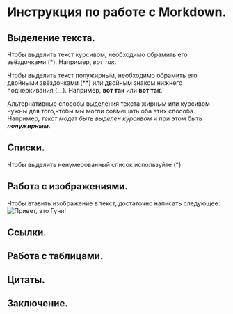 # Инструкция по работе с Morkdown.

## Выделение текста.
Чтобы выделить текст курсивом, необходимо обрамить его звёздочками (*). Например, *вот так*.

Чтобы выделить текст полужирным, необходимо обрамить его двойными звёздочками (**) или двойным знаком нижнего подчеркивания (__). Например, **вот так** или __вот так__.

Альтернативные способы выделения текста жирным или курсивом нужны для того,чтобы мы могли совмещать оба этих способа. Например, _текст модет быть выделен курсивом_ и при этом быть _**полужирным**_.

## Списки.
Чтобы выделить ненумерованный список используйте (*) 

## Работа с изображениями.

Чтобы втавить изображение в текст, достаточно написать следующее:![Привет, это Гучи!](Guche.jpg)

## Ссылки.

## Работа с таблицами.

## Цитаты.

## Заключение.
